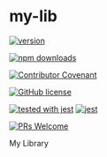 # my-lib

[![version](https://img.shields.io/npm/v/@stemcstudio/my-lib.svg)](https://www.npmjs.com/package/@stemcstudio/my-lib) 

[![npm downloads](https://img.shields.io/npm/dm/@stemcstudio/my-lib.svg)](https://npm-stat.com/charts.html?package=@stemcstudio/my-lib&from=2022-01-01)

[![Contributor Covenant](https://img.shields.io/badge/Contributor%20Covenant-2.1-4baaaa.svg)](./CODE_OF_CONDUCT.md)

[![GitHub license](https://img.shields.io/badge/license-MIT-blue.svg)](./LICENSE)

[![tested with jest](https://img.shields.io/badge/tested_with-jest-99424f.svg)](https://github.com/facebook/jest)
[![jest](https://jestjs.io/img/jest-badge.svg)](https://github.com/facebook/jest)

[![PRs Welcome](https://img.shields.io/badge/PRs-welcome-brightgreen.svg)](./CONTRIBUTING.md)

My Library
